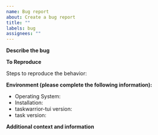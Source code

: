 ```yaml
---
name: Bug report
about: Create a bug report
title: ""
labels: bug
assignees: ""
---
```


<!-- Thank you for taking the time to fill out a bug report. -->

**Describe the bug**

<!-- A clear and concise description of what the bug is with screenshots if available. -->

**To Reproduce**

Steps to reproduce the behavior:

<!--
Please provide a minimal working example of the bug with screenshots if possible.

You can set the TASKDATA and TASKRC environment variables to point to a different location for temporary fresh taskwarrior session. See taskwarrior documentation for more information.

If possible, please provide contents of `.taskrc`, and `.task` folder.
-->

**Environment (please complete the following information):**

- Operating System: <!-- Windows | Mac | Linux -->
- Installation: <!-- github releases | homebrew | arch | zinit -->
- taskwarrior-tui version: <!-- `taskwarrior-tui --version` -->
- task version: <!-- `task --version` -->

**Additional context and information**

<!-- Please provide detailed stacktraces, screenshot, etc here. If `taskwarrior-tui` crashes, you can set the RUST_BACKTRACE=1 for a detailed stacktrace. -->
